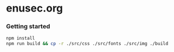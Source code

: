 # enusec.org
### Getting started
```bash
npm install
npm run build && cp -r ./src/css ./src/fonts ./src/img ./build
```
